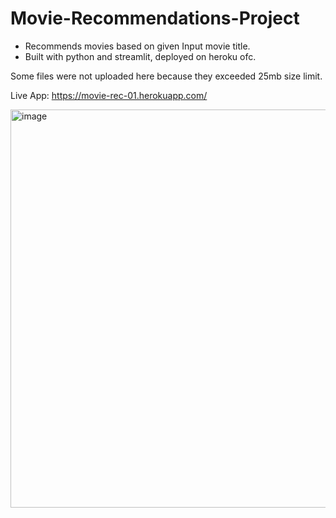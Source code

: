 # Movie-Recommendations-Project
- Recommends movies based on given Input movie title.
- Built with python and streamlit, deployed on heroku ofc.

Some files were not uploaded here because they exceeded 25mb size limit.

Live App: https://movie-rec-01.herokuapp.com/

<img width="637" alt="image" src="https://user-images.githubusercontent.com/77443480/180603047-2fe93679-5285-4dd2-8d01-bb254c629667.png">

